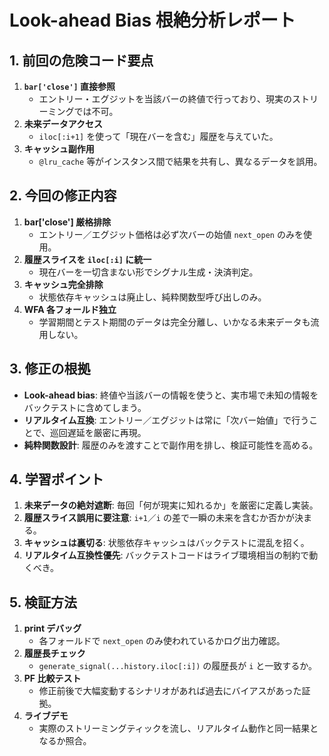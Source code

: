 # Look-ahead Bias 根絶分析レポート

## 1. 前回の危険コード要点
1. **`bar['close']` 直接参照**
   - エントリー・エグジットを当該バーの終値で行っており、現実のストリーミングでは不可。
2. **未来データアクセス**
   - `iloc[:i+1]` を使って「現在バーを含む」履歴を与えていた。
3. **キャッシュ副作用**
   - `@lru_cache` 等がインスタンス間で結果を共有し、異なるデータを誤用。

## 2. 今回の修正内容
1. **bar['close'] 厳格排除**
   - エントリー／エグジット価格は必ず次バーの始値 `next_open` のみを使用。
2. **履歴スライスを `iloc[:i]` に統一**
   - 現在バーを一切含まない形でシグナル生成・決済判定。
3. **キャッシュ完全排除**
   - 状態依存キャッシュは廃止し、純粋関数型呼び出しのみ。
4. **WFA 各フォールド独立**
   - 学習期間とテスト期間のデータは完全分離し、いかなる未来データも流用しない。

## 3. 修正の根拠
- **Look-ahead bias**: 終値や当該バーの情報を使うと、実市場で未知の情報をバックテストに含めてしまう。
- **リアルタイム互換**: エントリー／エグジットは常に「次バー始値」で行うことで、巡回遅延を厳密に再現。
- **純粋関数設計**: 履歴のみを渡すことで副作用を排し、検証可能性を高める。

## 4. 学習ポイント
1. **未来データの絶対遮断**: 毎回「何が現実に知れるか」を厳密に定義し実装。
2. **履歴スライス誤用に要注意**: `i+1`／`i` の差で一瞬の未来を含むか否かが決まる。
3. **キャッシュは裏切る**: 状態依存キャッシュはバックテストに混乱を招く。
4. **リアルタイム互換性優先**: バックテストコードはライブ環境相当の制約で動くべき。

## 5. 検証方法
1. **print デバッグ**
   - 各フォールドで `next_open` のみ使われているかログ出力確認。
2. **履歴長チェック**
   - `generate_signal(...history.iloc[:i])` の履歴長が `i` と一致するか。
3. **PF 比較テスト**
   - 修正前後で大幅変動するシナリオがあれば過去にバイアスがあった証拠。
4. **ライブデモ**
   - 実際のストリーミングティックを流し、リアルタイム動作と同一結果となるか照合。
